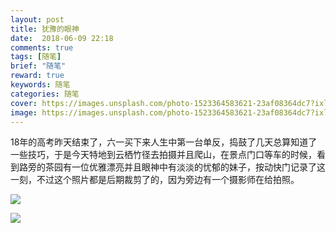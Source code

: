 ```yaml
---
layout: post
title: 犹豫的眼神
date:  2018-06-09 22:18
comments: true
tags: [随笔]
brief: "随笔"
reward: true
keywords: 随笔
categories: 随笔
cover: https://images.unsplash.com/photo-1523364583621-23af08364dc7?ixlib=rb-0.3.5&ixid=eyJhcHBfaWQiOjEyMDd9&s=41ac7c82c76e28433baafbb49deeb4e5&auto=format&fit=crop&w=2098&q=80
image: https://images.unsplash.com/photo-1523364583621-23af08364dc7?ixlib=rb-0.3.5&ixid=eyJhcHBfaWQiOjEyMDd9&s=41ac7c82c76e28433baafbb49deeb4e5&auto=format&fit=crop&w=2098&q=80
---
```



18年的高考昨天结束了，六一买下来人生中第一台单反，捣鼓了几天总算知道了一些技巧，于是今天特地到云栖竹径去拍摄并且爬山，在景点门口等车的时候，看到路旁的茶园有一位优雅漂亮并且眼神中有淡淡的忧郁的妹子，按动快门记录了这一刻，不过这个照片都是后期裁剪了的，因为旁边有一个摄影师在给拍照。
<!-- more -->
![](http://img.winterchen.com/DSC_0241%202.jpg)

![](http://img.winterchen.com/DSC_0242%202.jpg)